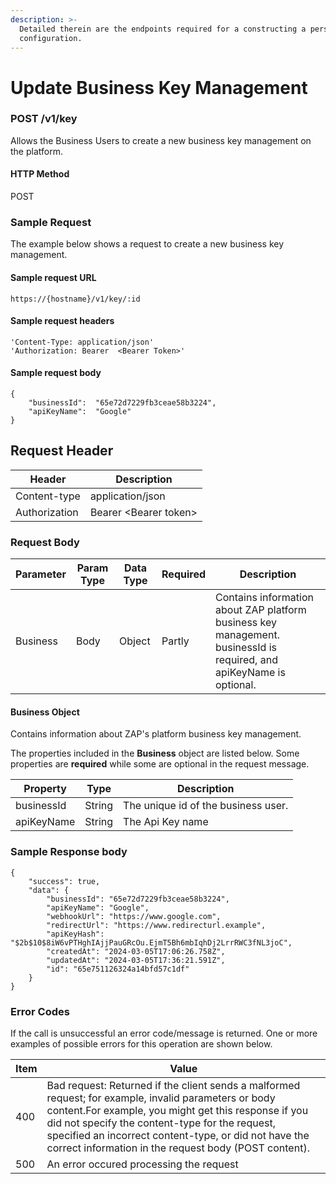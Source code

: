 ```yaml
---
description: >-
  Detailed therein are the endpoints required for a constructing a personalised
  configuration.
---
```


# Update  Business Key Management



### POST /v1/key <a href="#top" id="top"></a>

Allows the Business Users to create a new business key management on the platform.

#### HTTP Method

POST

### Sample Request

The example below shows a request to create a new business key management.

#### Sample request URL

```
https://{hostname}/v1/key/:id
```

#### Sample request headers

```
'Content-Type: application/json'
'Authorization: Bearer  <Bearer Token>'
```

#### Sample request body

```
{
    "businessId":  "65e72d7229fb3ceae58b3224",
    "apiKeyName":  "Google"
}
```



## Request Header

| Header        | Description            |
| ------------- | ---------------------- |
| Content-type  | application/json       |
| Authorization | Bearer \<Bearer token> |

####

### Request Body

| Parameter | Param Type | Data Type | Required | Description                                                                                                          |
| --------- | ---------- | --------- | -------- | -------------------------------------------------------------------------------------------------------------------- |
| Business  | Body       | Object    | Partly   | Contains information about ZAP platform business key management. businessId is required, and apiKeyName is optional. |



#### Business Object

Contains information about ZAP's platform business key management.

The properties included in the **Business** object are listed below. Some properties are **required** while some are optional in the request message.

| Property   | Type   | Description                         |
| ---------- | ------ | ----------------------------------- |
| businessId | String | The unique id of the business user. |
| apiKeyName | String | The Api Key name                    |

### Sample Response body

```
{
    "success": true,
    "data": {
        "businessId": "65e72d7229fb3ceae58b3224",
        "apiKeyName": "Google",
        "webhookUrl": "https://www.google.com",
        "redirectUrl": "https://www.redirecturl.example",
        "apiKeyHash": "$2b$10$8iW6vPTHghIAjjPauGRcOu.EjmT5Bh6mbIqhDj2LrrRWC3fNL3joC",
        "createdAt": "2024-03-05T17:06:26.758Z",
        "updatedAt": "2024-03-05T17:36:21.591Z",
        "id": "65e751126324a14bfd57c1df"
    }
}
```

### Error Codes

If the call is unsuccessful an error code/message is returned. One or more examples of possible errors for this operation are shown below.

| Item | Value                                                                                                                                                                                                                                                                                                                             |
| ---- | --------------------------------------------------------------------------------------------------------------------------------------------------------------------------------------------------------------------------------------------------------------------------------------------------------------------------------- |
| 400  | Bad request: Returned if the client sends a malformed request; for example, invalid parameters or body content.For example, you might get this response if you did not specify the content-type for the request, specified an incorrect content-type, or did not have the correct information in the request body (POST content). |
| 500  | An error occured processing the request                                                                                                                                                                                                                                                                                           |
